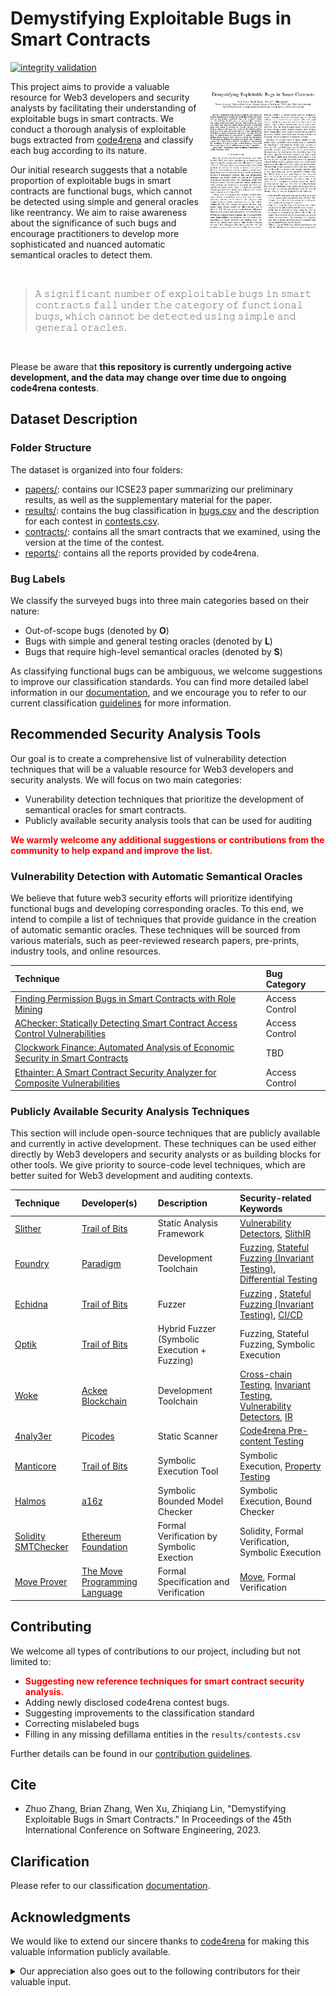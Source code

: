 # Demystifying Exploitable Bugs in Smart Contracts

[![integrity validation](https://github.com/ZhangZhuoSJTU/Web3Bugs/actions/workflows/validate.yml/badge.svg)](https://github.com/ZhangZhuoSJTU/Web3Bugs/actions/workflows/validate.yml)

<p>
<a href="papers/icse23.pdf"> <img title="" src="resources/paper.jpg" alt="loading-ag-167" align="right" width="200"></a>

This project aims to provide a valuable resource for Web3 developers and security analysts by facilitating their understanding of exploitable bugs in smart contracts. We conduct a thorough analysis of exploitable bugs extracted from [code4rena](https://code4rena.com/) and classify each bug according to its nature.

Our initial research suggests that a notable proportion of exploitable bugs in smart contracts are functional bugs, which cannot be detected using simple and general oracles like reentrancy. We aim to raise awareness about the significance of such bugs and encourage practitioners to develop more sophisticated and nuanced automatic semantical oracles to detect them.
</p>

<br>

> 𝙰 𝚜𝚒𝚐𝚗𝚒𝚏𝚒𝚌𝚊𝚗𝚝 𝚗𝚞𝚖𝚋𝚎𝚛 𝚘𝚏 𝚎𝚡𝚙𝚕𝚘𝚒𝚝𝚊𝚋𝚕𝚎 𝚋𝚞𝚐𝚜 𝚒𝚗 𝚜𝚖𝚊𝚛𝚝 𝚌𝚘𝚗𝚝𝚛𝚊𝚌𝚝𝚜 𝚏𝚊𝚕𝚕 𝚞𝚗𝚍𝚎𝚛 𝚝𝚑𝚎 𝚌𝚊𝚝𝚎𝚐𝚘𝚛𝚢 𝚘𝚏 𝚏𝚞𝚗𝚌𝚝𝚒𝚘𝚗𝚊𝚕 𝚋𝚞𝚐𝚜, 𝚠𝚑𝚒𝚌𝚑 𝚌𝚊𝚗𝚗𝚘𝚝 𝚋𝚎 𝚍𝚎𝚝𝚎𝚌𝚝𝚎𝚍 𝚞𝚜𝚒𝚗𝚐 𝚜𝚒𝚖𝚙𝚕𝚎 𝚊𝚗𝚍 𝚐𝚎𝚗𝚎𝚛𝚊𝚕 𝚘𝚛𝚊𝚌𝚕𝚎𝚜.

<br>

Please be aware that __this repository is currently undergoing active development, and the data may change over time due to ongoing code4rena contests__.

## Dataset Description

### Folder Structure

The dataset is organized into four folders:

+ [papers/](papers/): contains our ICSE23 paper summarizing our preliminary results, as well as the supplementary material for the paper.
+ [results/](results/): contains the bug classification in [bugs.csv](results/bugs.csv) and the description for each contest in [contests.csv](results/contests.csv).
+ [contracts/](contracts/): contains all the smart contracts that we examined, using the version at the time of the contest.
+ [reports/](reports/): contains all the reports provided by code4rena.

### Bug Labels

We classify the surveyed bugs into three main categories based on their nature: 

+ Out-of-scope bugs (denoted by __O__)
+ Bugs with simple and general testing oracles (denoted by __L__)
+ Bugs that require high-level semantical oracles (denoted by __S__)

As classifying functional bugs can be ambiguous, we welcome suggestions to improve our classification standards. You can find more detailed label information in our [documentation](docs/standard.md), and we encourage you to refer to our current classification [guidelines](docs/standard.md#process) for more information.

## Recommended Security Analysis Tools

Our goal is to create a comprehensive list of vulnerability detection techniques that will be a valuable resource for Web3 developers and security analysts. We will focus on two main categories:

+ Vunerability detection techniques that prioritize the development of semantical oracles for smart contracts.
+ Publicly available security analysis tools that can be used for auditing

<span style="color:red"><strong>We warmly welcome any additional suggestions or contributions from the community to help expand and improve the list. </strong></span> 

### Vulnerability Detection with Automatic Semantical Oracles

We believe that future web3 security efforts will prioritize identifying functional bugs and developing corresponding oracles. To this end, we intend to compile a list of techniques that provide guidance in the creation of automatic semantic oracles. These techniques will be sourced from various materials, such as peer-reviewed research papers, pre-prints, industry tools, and online resources.

| Technique                                                                                                                                          | Bug Category   |
| :------------------------------------------------------------------------------------------------------------------------------------------------- | :------------- |
| [Finding Permission Bugs in Smart Contracts with Role Mining](https://personal.ntu.edu.sg/yi_li/files/Liu2022FPB.pdf)                              | Access Control |
| [AChecker: Statically Detecting Smart Contract Access Control Vulnerabilities](https://people.ece.ubc.ca/mjulia/publications/ACheckerICSE2023.pdf) | Access Control |
| [Clockwork Finance: Automated Analysis of Economic Security in Smart Contracts](https://www.computer.org/csdl/proceedings-article/sp/2023/933600a622/1He7Yru4ls4) | TBD |
| [Ethainter: A Smart Contract Security Analyzer for Composite Vulnerabilities](https://www.nevillegrech.com/assets/pdf/ethainter-pldi.pdf) | Access Control |

### Publicly Available Security Analysis Techniques

This section will include open-source techniques that are publicly available and currently in active development. These techniques can be used either directly by Web3 developers and security analysts or as building blocks for other tools. We give priority to source-code level techniques, which are better suited for Web3 development and auditing contexts.

| Technique                                                                        | Developer(s)                                               | Description                                  | Security-related Keywords                                                                                                                                                                                                                                                                                                                                                                                                                                                                                                                                                |
| :------------------------------------------------------------------------------- | :--------------------------------------------------------- | :------------------------------------------- | :----------------------------------------------------------------------------------------------------------------------------------------------------------------------------------------------------------------------------------------------------------------------------------------------------------------------------------------------------------------------------------------------------------------------------------------------------------------------------------------------------------------------------------------------------------------------- |
| [Slither](https://github.com/crytic/slither)                                     | [Trail of Bits](https://www.trailofbits.com/)              | Static Analysis Framework                    | [Vulnerability Detectors](https://github.com/crytic/slither/blob/master/trophies.md), [SlithIR](https://github.com/crytic/slither/wiki/SlithIR)                                                                                                                                                                                                                                                                                                                                                                                                                          |
| [Foundry](https://github.com/foundry-rs/foundry)                                 | [Paradigm](https://www.paradigm.xyz/)                      | Development Toolchain                        | [Fuzzing](https://book.getfoundry.sh/forge/fuzz-testing), [Stateful Fuzzing (Invariant Testing)](https://book.getfoundry.sh/forge/invariant-testing#invariant-testing), [Differential Testing](https://book.getfoundry.sh/forge/differential-ffi-testing#differential-testing)                                                                                                                                                                                                                                                                                           |
| [Echidna](https://github.com/crytic/echidna)                                     | [Trail of Bits](https://www.trailofbits.com/)              | Fuzzer                                       | [Fuzzing](https://github.com/crytic/echidna#echidna-a-fast-smart-contract-fuzzer-)                                                                                                                                                                                                                                                                                                 , [Stateful Fuzzing (Invariant Testing)](https://github.com/crytic/echidna#writing-invariants), [CI/CD](https://github.com/crytic/echidna#using-echidna-in-a-github-actions-workflow) |
| [Optik](https://github.com/crytic/optik)                                         | [Trail of Bits](https://www.trailofbits.com/)              | Hybrid Fuzzer (Symbolic Execution + Fuzzing) | Fuzzing, Stateful Fuzzing, Symbolic Execution                                                                                                                                                                                                                                                                                                                                                                                                                                                                                                                            |
| [Woke](https://github.com/Ackee-Blockchain/woke)                                 | [Ackee Blockchain](https://ackeeblockchain.com/)           | Development Toolchain                        | [Cross-chain Testing](https://ackeeblockchain.com/woke/docs/2.1.0/testing-framework/cross-chain-testing/#relaying-events), [Invariant Testing](https://ackeeblockchain.com/woke/docs/2.1.0/testing-framework/fuzzing/), [Vulnerability Detectors](https://ackeeblockchain.com/woke/docs/devel/detectors/), [IR](https://ackeeblockchain.com/woke/docs/devel/api-reference/ir/abc/)                                                                                                                                                                                       |
| [4naly3er](https://github.com/Picodes/4naly3er)                                  | [Picodes](https://twitter.com/thePicodes)                  | Static Scanner                               | [Code4rena Pre-content Testing](https://docs.code4rena.com/roles/wardens/submission-policy#automated-findings-ineligible)                                                                                                                                                                                                                                                                                                                                                                                                                                                |
| [Manticore](https://github.com/trailofbits/manticore)                            | [Trail of Bits](https://www.trailofbits.com/)              | Symbolic Execution Tool                      | Symbolic Execution, [Property Testing](https://manticore.readthedocs.io/en/latest/verifier.html)                                                                                                                                                                                                                                                                                                                                                                                                                                                                         |
| [Halmos](https://github.com/a16z/halmos)                                         | [a16z](https://github.com/a16z)                            | Symbolic Bounded Model Checker               | Symbolic Execution, Bound Checker                                                                                                                                                                                                                                                                                                                                                                                                                                                                                                                                        |
| [Solidity SMTChecker](https://docs.soliditylang.org/en/latest/smtchecker.html)   | [Ethereum Foundation](https://ethereum.org/en/foundation/) | Formal Verification by Symbolic Exection     | Solidity, Formal Verification, Symbolic Execution                                                                                                                                                                                                                                                                                                                                                                                                                                                                                                                        |
| [Move Prover](https://github.com/move-language/move/tree/main/language/move-prover) | [The Move Programming Language](https://github.com/move-language) | Formal Specification and Verification     | [Move](https://github.com/MystenLabs/awesome-move), Formal Verification |

## Contributing

We welcome all types of contributions to our project, including but not limited to:

+ <span style="color:red"><strong>Suggesting new reference techniques for smart contract security analysis.</strong></span>
+ Adding newly disclosed code4rena contest bugs.
+ Suggesting improvements to the classification standard
+ Correcting mislabeled bugs
+ Filling in any missing defillama entities in the `results/contests.csv`

Further details can be found in our [contribution guidelines](docs/contribution.md).

## Cite

+ Zhuo Zhang, Brian Zhang, Wen Xu, Zhiqiang Lin, "Demystifying Exploitable Bugs in Smart Contracts." In Proceedings of the 45th International Conference on Software Engineering, 2023.

## Clarification

Please refer to our classification [documentation](docs/classification.md).

## Acknowledgments

We would like to extend our sincere thanks to [code4rena](https://code4rena.com/) for making this valuable information publicly available.

<details>
<summary>Our appreciation also goes out to the following contributors for their valuable input.</summary></br>

+ [__ItsNio__](https://github.com/niothefirst)
+ [__Wen Xu__](https://github.com/tarafans)
+ [__Patrick Collins__](https://github.com/PatrickAlphaC)
+ [__Meng Xu__](https://twitter.com/meng_xu_cs)

</details>
